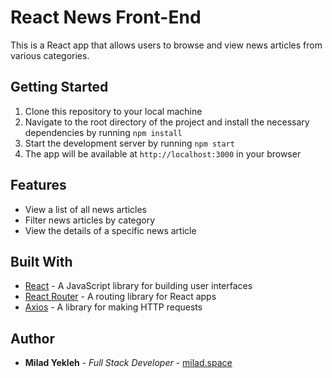 
# React News Front-End

This is a React app that allows users to browse and view news articles from various categories.

## Getting Started

1.  Clone this repository to your local machine
2.  Navigate to the root directory of the project and install the necessary dependencies by running `npm install`
3.  Start the development server by running `npm start`
4.  The app will be available at `http://localhost:3000` in your browser

## Features

-   View a list of all news articles
-   Filter news articles by category
-   View the details of a specific news article

## Built With

-   [React](https://reactjs.org/) - A JavaScript library for building user interfaces
-   [React Router](https://reactrouter.com/) - A routing library for React apps
-   [Axios](https://github.com/axios/axios) - A library for making HTTP requests


## Author

-   **Milad Yekleh** - _Full Stack Developer_ - [milad.space](https://milad.space) 
